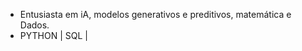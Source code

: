 
- Entusiasta em iA, modelos generativos e preditivos, matemática e Dados.
-  PYTHON | SQL | 

  

<!---
FIGUERASS/FIGUERASS is a ✨ special ✨ repository because its `README.md` (this file) appears on your GitHub profile.
You can click the Preview link to take a look at your changes.
--->
